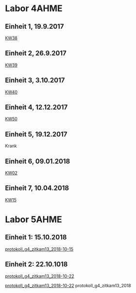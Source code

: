 # Labor 4AHME

## Einheit 1, 19.9.2017
  [KW38](https://github.com/HTLMechatronics/m14-la1-sx/blob/zitkam13/zitkam13/zitkam13_kw38.md)
## Einheit 2, 26.9.2017
  [KW39](https://github.com/HTLMechatronics/m14-la1-sx/blob/zitkam13/zitkam13/zitkam13_kw39.md)
## Einheit 3, 3.10.2017
  [KW40](https://github.com/HTLMechatronics/m14-la1-sx/blob/zitkam13/zitkam13/zitkam13_kw40.md)  
## Einheit 4, 12.12.2017  
[KW50](https://github.com/HTLMechatronics/m14-la1-sx/blob/zitkam13/zitkam13/zitkam13_kw50.md)  
## Einheit 5, 19.12.2017  
Krank
## Einheit 6, 09.01.2018
[KW02](https://github.com/HTLMechatronics/m14-la1-sx/blob/zitkam13/zitkam13/zitkam13_kw02.md)  
## Einheit 7, 10.04.2018
[KW15](https://github.com/HTLMechatronics/m14-la1-sx/blob/zitkam13/zitkam13/zitkam13_kw15.md)


# Labor 5AHME  
## Einheit 1: 15.10.2018 
[protokoll_g4_zitkam13_2018-10-15](https://github.com/HTLMechatronics/m14-la1-sx/blob/zitkam13/zitkam13/protokoll_g4_zitkam13_2018-10-15.md)
## Einheit 2: 22.10.1018  
[protokoll_g4_zitkam13_2018-10-22](https://github.com/HTLMechatronics/m14-la1-sx/blob/zitkam13/zitkam13/protokoll_g4_zitkam13_2018-10-22.md)  

[protokoll_g4_zitkam13_2018-10-22](https://github.com/HTLMechatronics/m14-la1-sx/blob/zitkam13/zitkam13/protokoll_g4_zitkam13_2018-10-22.md)
protokoll_g4_zitkam13_2018
